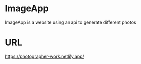 # ImageApp
 ImageApp is a website using an api to generate different photos
# URL
 https://photographer-work.netlify.app/
